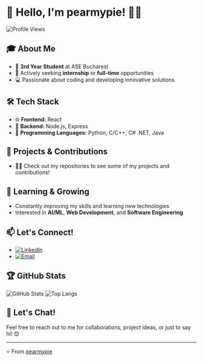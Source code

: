 # 👋 Hello, I'm pearmypie! 🍐🥧

![Profile Views](https://komarev.com/ghpvc/?username=pearmypie&color=blue)

## 🎓 About Me
- 🏫 **3rd Year Student** at ASE Bucharest
- 💼 Actively seeking **internship** or **full-time** opportunities
- 💻 Passionate about coding and developing innovative solutions

## 🛠️ Tech Stack
- 🌐 **Frontend:** React
- 📡 **Backend:** Node.js, Express
- 🐍 **Programming Languages:** Python, C/C++, C# .NET, Java

## 🚀 Projects & Contributions
- 🧑‍💻 Check out my repositories to see some of my projects and contributions!

## 🌱 Learning & Growing
- Constantly improving my skills and learning new technologies
- Interested in **AI/ML**, **Web Development**, and **Software Engineering**

## 📫 Let's Connect!
- [![LinkedIn](https://img.shields.io/badge/LinkedIn-blue?style=flat&logo=linkedin)](https://www.linkedin.com/in/ioan-alexandru-catana/)
- [![Email](https://img.shields.io/badge/Email-D14836?style=flat&logo=gmail&logoColor=white)](mailto:ioancatana313@gmail.com)

## 🏆 GitHub Stats
![GitHub Stats](https://github-readme-stats.vercel.app/api?username=pearmypie&show_icons=true&theme=radical)
![Top Langs](https://github-readme-stats.vercel.app/api/top-langs/?username=pearmypie&layout=compact&theme=radical)

## 💬 Let's Chat!
Feel free to reach out to me for collaborations, project ideas, or just to say hi! 😊

---

⭐️ From [pearmypie](https://github.com/pearmypie)

<!---
pearmypie/pearmypie is a ✨ special ✨ repository because its `README.md` (this file) appears on your GitHub profile.
You can click the Preview link to take a look at your changes.
--->
